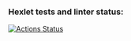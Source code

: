 ### Hexlet tests and linter status:
[![Actions Status](https://github.com/dimidroll450/layout-designer-project-lvl3/workflows/hexlet-check/badge.svg)](https://github.com/dimidroll450/layout-designer-project-lvl3/actions)